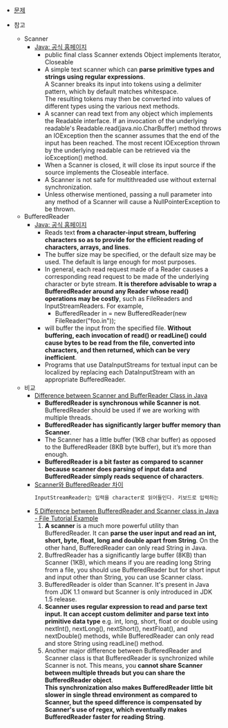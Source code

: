 - [문제](https://www.acmicpc.net/problem/11719)

- 참고
    - Scanner
        - [Java: 공식 홈페이지](https://docs.oracle.com/javase/7/docs/api/java/util/Scanner.html)
            - public final class Scanner extends Object implements Iterator<String>, Closeable
            - A simple text scanner which can **parse primitive types and strings using regular expressions**.  
            A Scanner breaks its input into tokens using a delimiter pattern, which by default matches whitespace.    
            The resulting tokens may then be converted into values of different types using the various next methods.   
            - A scanner can read text from any object which implements the Readable interface. If an invocation of the underlying readable's Readable.read(java.nio.CharBuffer) method throws an IOException then the scanner assumes that the end of the input has been reached. The most recent IOException thrown by the underlying readable can be retrieved via the ioException() method.
            - When a Scanner is closed, it will close its input source if the source implements the Closeable interface.
            - A Scanner is not safe for multithreaded use without external synchronization.
            - Unless otherwise mentioned, passing a null parameter into any method of a Scanner will cause a NullPointerException to be thrown.
    - BufferedReader
        - [Java: 공식 홈페이지](https://docs.oracle.com/javase/7/docs/api/java/io/BufferedReader.html)
            - Reads text **from a character-input stream, buffering characters so as to provide for the efficient reading of characters, arrays, and lines**.
            - The buffer size may be specified, or the default size may be used. The default is large enough for most purposes.
            - In general, each read request made of a Reader causes a corresponding read request to be made of the underlying character or byte stream. **It is therefore advisable to wrap a BufferedReader around any Reader whose read() operations may be costly**, such as FileReaders and InputStreamReaders. For example,
                - BufferedReader in = new BufferedReader(new FileReader("foo.in"));
            - will buffer the input from the specified file. **Without buffering, each invocation of read() or readLine() could cause bytes to be read from the file, converted into characters, and then returned, which can be very inefficient**.
            - Programs that use DataInputStreams for textual input can be localized by replacing each DataInputStream with an appropriate BufferedReader. 
    - 비교
        - [Difference between Scanner and BufferReader Class in Java](https://www.geeksforgeeks.org/difference-between-scanner-and-bufferreader-class-in-java/)
            - **BufferedReader is synchronous while Scanner is not**. BufferedReader should be used if we are working with multiple threads.
            - **BufferedReader has significantly larger buffer memory than Scanner**.
            - The Scanner has a little buffer (1KB char buffer) as opposed to the BufferedReader (8KB byte buffer), but it’s more than enough.
            - **BufferedReader is a bit faster as compared to scanner because scanner does parsing of input data and BufferedReader simply reads sequence of characters**.
        - [Scanner와 BufferedReader 차이](https://cocomo.tistory.com/507)
             ```sh 
            InputStreamReader는 입력을 character로 읽어들인다. 키보드로 입력하는 글자 한개에 해당된다고 할 수 있다. 하지만 한 글자가 아닌 줄단위의 문자열을 입력으로 받으려면 마찬가지로 불편하다. 그래서 생겨난 것이 BufferedReader이다.
            ```
        - [5 Difference between BufferedReader and Scanner class in Java - File Tutorial Example](https://www.java67.com/2016/06/5-difference-between-bufferedreader-and-scanner-in-java.html?m=1)
            1. **A scanner** is a much more powerful utility than BufferedReader. It can **parse the user input and read an int, short, byte, float, long and double apart from String**. On the other hand, BufferedReader can only read String in Java.
            2. BuffredReader has a significantly large buffer (8KB) than Scanner (1KB), which means if you are reading long String from a file, you should use BufferedReader but for short input and input other than String, you can use Scanner class.
            3. BufferedReader is older than Scanner. It's present in Java from JDK 1.1 onward but Scanner is only introduced in JDK 1.5 release.
            4. **Scanner uses regular expression to read and parse text input. It can accept custom delimiter and parse text into primitive data type** e.g. int, long, short, float or double using nextInt(), nextLong(), nextShort(), nextFloat(), and nextDouble() methods, while BufferedReader  can only read and store String using readLine() method.
            5. Another major difference between BufferedReader and Scanner class is that BufferedReader is synchronized while Scanner is not. This means, you **cannot share Scanner between multiple threads but you can share the BufferedReader object**.   
            **This synchronization also makes BufferedReader little bit slower in single thread environment as compared to Scanner, but the speed difference is compensated by Scanner's use of regex, which eventually makes BufferedReader faster for reading String**. 
